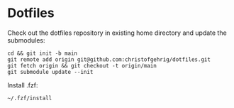 # Dotfiles

Check out the dotfiles repository in existing home directory and update the
submodules:

    cd && git init -b main
    git remote add origin git@github.com:christofgehrig/dotfiles.git
    git fetch origin && git checkout -t origin/main
    git submodule update --init

Install .fzf:

    ~/.fzf/install
